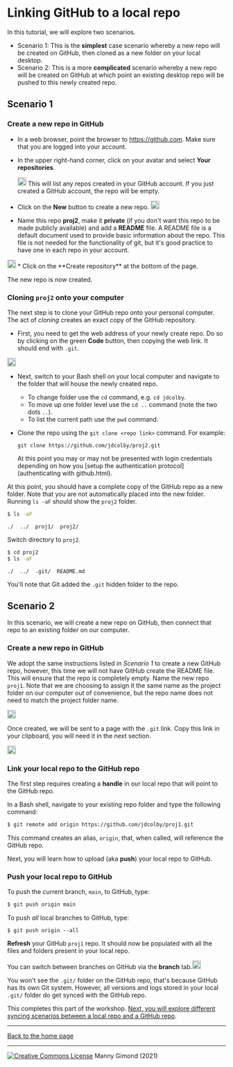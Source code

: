 # Linking GitHub to a local repo

In this tutorial, we will explore two scenarios.

* Scenario 1: This is the **simplest** case scenario whereby a new repo will be created on GitHub, then cloned as a new folder on your local desktop.
* Scenario 2: This is a more **complicated** scenario whereby a new repo will be created on GitHub at which point an existing desktop repo will be pushed to this newly created repo.

## Scenario 1

### Create a new repo in GitHub

* In a web browser, point the browser to https://github.com. Make sure that you are logged into your account.

* In the upper right-hand corner, click on your avatar and select **Your repositories**.
  
  <img src="img/image-20210530150052105.png"  style="max-width:60%;;border: 2px solid #ccc;" />
  This will list any repos created in your GitHub account. If you just created a GitHub account, the repo will be empty. 
  
* Click on the **New** button to create a new repo.
  <img src="img/image-20210530150408238.png"  style="max-width:60%;;border: 2px solid #ccc;" />

* Name this repo **proj2**, make it **private** (if you don't want this repo to be made publicly available) and add a **README** file. A README file is a default document used to provide basic information about the repo. This file is not needed for the functionality of git, but it's good practice to have one in each repo in your account.
 <img src="img/image-20210530152003717.png"  style="max-width:60%;;border: 2px solid #ccc;" />
* Click on the **Create repository** at the bottom of the page.

The new repo is now created.

### Cloning `proj2` onto your computer

The next step is to clone your GitHub repo onto your personal computer. The act of *cloning* creates an exact copy of the GitHub repository.

* First, you need to get the web address of your newly create repo. Do so by clicking on the green **Code** button, then copying the web link. It should end with `.git`.
 <img src="img/image-20210530152619379.png"  style="max-width:80%;;border: 2px solid #ccc;" />

* Next, switch to your Bash shell on your local  computer and navigate to the folder that will house the newly created repo. 
  - To change folder use the `cd` command, e.g. `cd jdcolby`.
  - To move up one folder level use the `cd ..` command (note the two dots `..`). 
  - To list the current path use the `pwd` command.
* Clone the repo using the `git clone <repo link>` command. For example:
  
  `git clone https://github.com/jdcolby/proj2.git`
  
  At this point you may or may not be presented with login credentials depending on how you [setup the authentication protocol](authenticating with github.html).

At this point, you should have a complete copy of the GitHub repo as a new folder. Note that you are not automatically placed into the new folder. Running `ls -aF` should show the `proj2` folder.

```BASH
$ ls -aF
```

```
./  ../  proj1/  proj2/
```

Switch directory to `proj2`.

```BASH
$ cd proj2
$ ls -aF
```

```
./  ../  .git/  README.md
```

You'll note that Git added the `.git` hidden folder to the repo. 


## Scenario 2

In this scenario, we will create a new repo on GitHub, then connect that repo to an existing folder on our computer.

### Create a new repo in GitHub
We adopt the same instructions listed in *Scenario 1* to create a new GitHub repo, however, this time we will not have GitHub create the README file. This will ensure that the repo is completely empty. Name the new repo `proj1`. Note that we are choosing to assign it the same name as the project folder on our computer out of convenience, but the repo name does not need to match the project folder name.

<img src="img/image-20210530161508310.png"  style="max-width:60%;;border: 2px solid #ccc;" />

Once created, we will be sent to a page with the `.git` link. Copy this link in your clipboard, you will need it in the next section.

<img src="img/image-20210530162725446.png"  style="max-width:65%;;border: 2px solid #ccc;" />

### Link your local repo to the GitHub repo

The first step requires creating a **handle** in our local repo that will point to the GitHub repo. 

In a Bash shell, navigate to your existing repo folder and type the following command:

```BASH
$ git remote add origin https://github.com/jdcolby/proj1.git
```

This command creates an alias, `origin`, that, when called, will reference the GitHub repo.

Next, you will learn how to upload (aka **push**) your local repo to GitHub.

### Push your local repo to GitHub

To push the current branch, `main`, to GitHub, type:

```BASH
$ git push origin main
```

To push *all* local branches to GitHub, type:

```shell
$ git push origin --all
```

**Refresh** your GitHub `proj1`  repo. It should now be populated with all the files and folders present in your local repo.

You can switch between branches on GitHub via the **branch** tab.<img src="img/image-20210530164955792.png"  style="max-width:60%;;border: 2px solid #ccc;" />

You won't see the `.git/` folder on the GitHub repo, that's because GitHub has its own Git system. However, all versions and logs stored in your local `.git/` folder do get synced with the GitHub repo.

This completes this part of the workshop. [Next, you will explore different syncing scenarios between a local repo and a GitHub repo](git_and_github.html).





-----

[Back to the home page](index.html)

<div class="footer">
<hr/>
<a rel="license" href="https://creativecommons.org/licenses/by-nc/4.0/"><img alt="Creative Commons License" style="border-width:0" src="https://i.creativecommons.org/l/by-nc/4.0/80x15.png" /></a>  Manny Gimond (2021)
</br>
